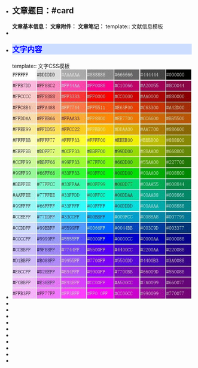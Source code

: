 - ## **文章题目：**#card
  **文章基本信息：**
  **文章附件：**
  **文章笔记：**
  template:: 文献信息模板
- <style>
  - #p2::selection {
  - background: yellow;
  - }
  - #p3::selection {
  - background: blue;
  - }
  - </style>
- <p style="
  font-family:微软雅黑;
  color:blue;
  font-weight:bold;
  font-size:20px;
  background:#CCDDFF";
  >文字内容</p>
  template:: 文字CSS模板
- ![image.png](../assets/image_1645783063454_0.png)
-
- <style>
  - #p2::selection {
  - background: yellow;
  - }
  - #p3::selection {
  - background: blue;
  - }
  - </style>
-
-
-
-
-
-
-
-